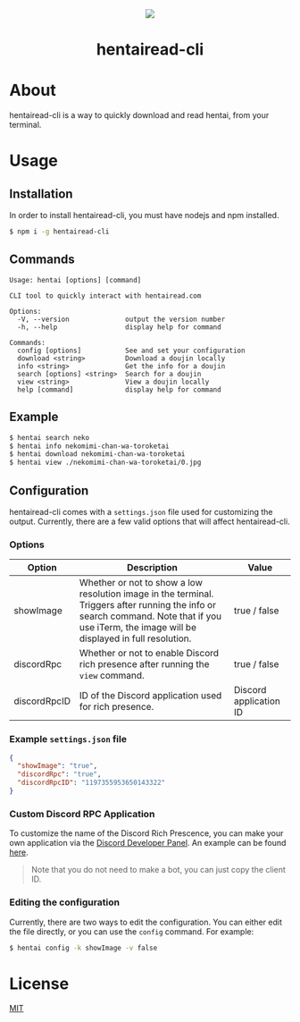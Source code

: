 <div align="center">
  <img src="https://hentairead.com/favicon.ico" />
  <h1>hentairead-cli</h1>
</div>

# About
hentairead-cli is a way to quickly download and read hentai, from your terminal.

# Usage
## Installation
In order to install hentairead-cli, you must have nodejs and npm installed.
```bash
$ npm i -g hentairead-cli
```

## Commands
```console
Usage: hentai [options] [command]

CLI tool to quickly interact with hentairead.com

Options:
  -V, --version              output the version number
  -h, --help                 display help for command

Commands:
  config [options]           See and set your configuration
  download <string>          Download a doujin locally
  info <string>              Get the info for a doujin
  search [options] <string>  Search for a doujin
  view <string>              View a doujin locally
  help [command]             display help for command
```

## Example
```bash
$ hentai search neko
$ hentai info nekomimi-chan-wa-toroketai
$ hentai download nekomimi-chan-wa-toroketai
$ hentai view ./nekomimi-chan-wa-toroketai/0.jpg
```

## Configuration
hentairead-cli comes with a ``settings.json`` file used for customizing the output. Currently, there are a few valid options that will affect hentairead-cli.

### Options
| Option       | Description                                                                                                                                                                                   | Value                  |
|--------------|-----------------------------------------------------------------------------------------------------------------------------------------------------------------------------------------------|------------------------|
| showImage    | Whether or not to show a low resolution image in the terminal. Triggers after running the info or search command. Note that if you use iTerm, the image will be displayed in full resolution. | true / false           |
| discordRpc   | Whether or not to enable Discord rich presence after running the ``view`` command.                                                                                                            | true / false           |
| discordRpcID | ID of the Discord application used for rich presence.                                                                                                                                         | Discord application ID |

### Example ``settings.json`` file
```json
{
  "showImage": "true",
  "discordRpc": "true",
  "discordRpcID": "1197355953650143322"
}
```

### Custom Discord RPC Application
To customize the name of the Discord Rich Prescence, you can make your own application via the [Discord Developer Panel](https://discord.com/developers). An example can be found [here](https://discord.com/developers/docs/getting-started).

> Note that you do not need to make a bot, you can just copy the client ID.

### Editing the configuration
Currently, there are two ways to edit the configuration. You can either edit the file directly, or you can use the ``config`` command. For example:  
```bash
$ hentai config -k showImage -v false
```

# License
[MIT](https://github.com/FireStreaker2/hentairead-cli/blob/main/README.md)
